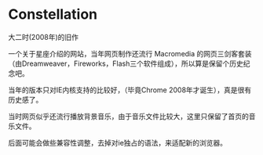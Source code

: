 # Constellation
大二时(2008年)的旧作

一个关于星座介绍的网站，当年网页制作还流行 Macromedia 的网页三剑客套装（由Dreamweaver，Fireworks，Flash三个软件组成），所以算是保留个历史纪念吧。

当年的版本只对IE内核支持的比较好，（毕竟Chrome 2008年才诞生），真是很有历史感了。

当时网页似乎还流行播放背景音乐，由于音乐文件比较大，这里只保留了首页的音乐文件。

后面可能会做些兼容性调整，去掉对ie独占的语法，来适配新的浏览器。

